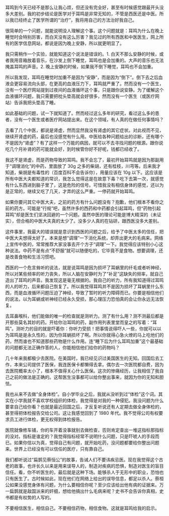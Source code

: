 耳鸣到今天已经不是那么让我心烦，但还没有完全好，甚至有时候感觉跟最开头没多大差别。我的初步结论是医学对于耳鸣是非常无知的，不管是西医还是中医。所以我已经终止了医学所谓的“治疗”，我将用自己的方法治好我自己。

很简单的一个问题，就能说明没人理解这个事。这个问题就是：耳鸣为什么在晚上睡觉时会特别厉害，而白天没有这么厉害？我见过的所有西医和中医医生，网上所有的医学信息网站，都说是因为晚上安静，所以就更明显了。

我只需稍作一个实验，就能知道这个说法是错误的。1\. 白天不那么安静的时候，或者我用音箱放着音乐，在沙发上倒下睡觉，耳鸣也是会加重的。大声的音乐也无法掩盖耳鸣的声音。2\. 晚上安静的时候，如果我不倒下睡觉，耳鸣也不会加重。

所以我发现，耳鸣在睡觉时加重不是因为“安静”，而是因为“倒下”。倒下去之后血液会更容易流向头部，在更高的血液压力下，耳鸣就严重了。然而没有一个医生，没有一个医疗网站提到过夜间的血液循环这个事，只是跟你说安静。为了缓解这个血液循环问题，我只需要把枕头垫高就会好很多，然而没有一个医生（或医疗网站）告诉我把头垫高了睡。

如此基础的问题，试一下就知道了。然而经过这么多年的研究，看过这么多的患者，没有一个医生或者医疗网站提出来。在这个领域，有人真的在做任何事情吗？

去看了几个中医，都说是肾虚，然而显然我没有肾虚的其它症状。对此视而不见，继续开肾虚的药，最后也没感觉有什么用。中医给各种问题给出的诊断，还有哪个不是因为“肾虚”？有了这样一个万能的病因，就可以不去寻找问题的根源。跟你说吃几个月补肾的药可能就会好，到时候管你好不好呢，钱都已经收了。

我这不是肾虚，而是药物导致的耳鸣。我不会忘了，最初开始耳鸣就是因为那副用于“调理消化”的中药，里面放了 30g 之多的柴胡，还有桂枝，川芎等。后来我才知道，柴胡是有毒性的（百度百科不会告诉你），用量应该在 10g 以下。这应该是所有中医大夫都知道的常识，我怎么觉得这是在故意下毒？吃下去第一次，就感觉有什么东西进到脑子里了，这是危险的信号。可惜我没有相信身体的感觉，还以为是正常的，继续又吃了几天，才弄的这么严重。一停药就开始耳鸣。

如果你要问其它中医大夫，之前的药方有什么问题没有？抱歉，他们根本不看你之前的药方。可能是“行规”吧，虽然许多的西药和中药都会引起耳鸣，但“药物引起耳鸣”却是医生们坚决回避的一个问题。虽然中医的理论可能是博大精深的（未证实），但合格的中医大夫真的太少了。没多少人真的在钻研，跟西医没多大差别。

这件事里，我最大的错误就是意识到西医的问题之后，给予了中医太多的信任，把中医大夫想得太好了。本来是想“调理”一下消化系统，却弄出更大的毛病来。网络上宣传中医的，常常推荐大家没事去开个方子“调理”一下。我觉得应该特别小心这种说法。中药不是有点“不舒服”就可以随便吃的，它毕竟不是食物。想要调理，还是改善食物和生活习惯吧。

西医的一个危言耸听的说法，就是说耳鸣是因为损坏了耳蜗里的纤毛或者听神经，所以对某些频率的听力丧失，所以人脑在安静时为了“补足”这缺失的频率，就自己造出了耳鸣的声音。我发现这是毫无根据的。我自己的听力，所有我知道得过耳鸣的人的听力，后来都自己恢复了。所以我觉得耳鸣并不是因为损坏了耳蜗里什么东西，而是血液循环问题压迫了神经，导致了暂时的听力障碍而已。你要是相信他们的说法，以为耳蜗或听神经已经永久受损，那心理压力恐怕真的会让你永远无法恢复。

去耳鼻喉科，他们能做的唯一的检查就是测听力。测了有什么用？测不测最后都是开那些莫名其妙的药。开给你治耳鸣的药，副作用列表里堂而皇之的写着：“耳鸣”。测听力的目的就是吓着你：你听力受损！把事情说得吓人一些，你就可以以为耳鸣是是永久性的，因为你耳蜗损坏了啊。所以你就得心急火燎的马上吃他们的药，然而谁也不知道那些药物是什么作用。连“睡下后为什么耳鸣加重”这个最基础的问题都无法正确作答的人，你能相信他们给你的药物吗？

几十年来我都极少去医院。在美国时，我已经见识过美国医生的无知。回国后去工作，本来公司提供了医保，我连医保卡都懒得去拿。偶尔去一次医院都自费，因为去医院概率太小了，根本不值得关心什么医保。这次的惨痛经历，让我相信了我自己之前的做法是正确的。这帮医生没事都可以给你整出事来，就因为你的无知和胆怯。

我也从来不去做“全身体检”。自小学毕业之后，我就从没听到过“体检”这个词。其实在小学我就不喜欢学校组织的体检，我觉得是对我的一种侵犯。我没问题为什么要拿自己给你看？也就是最近回国之后，才反复听说还有人定期去做全身体检的，甚至得把体检报告交给公司。这让我感觉回到了 1980 年代。我不觉得公司有权要求员工进行体检，更无权得到体检报告。

医院就像修车铺，你的车开着没事就别去做检查，否则肯定查出一堆这指标那指标的没对。指标是谁定的？我觉得指标经常不说明什么问题，只是吓唬人的手段而已。如果你信以为真，觉得自己有问题，就开始吃药，没问题都要给你整出问题来。世界上已经没有可以信任的医疗，只有靠自己。

我们都听说过“扁鹊见蔡恒公”的故事，告诫人们不要讳疾忌医。现在我觉得这个古老的故事，也许长久以来是用来误导人的，制造对疾病的恐惧，制造对医生的盲目信任。看，你不听医生的，最后就是这种下场。能够杀人于无形中的职业，恐怕也只有医生了。古时候如此，现在他们在网络上给出的误导信息，都足以杀人。蔡桓公如果没感觉身体有问题，为什么要相信你呢？至少应该给出他有病的证据来。万一扁鹊就是敌国派来的奸细，想给他搞出什么毛病来呢？史书不会告诉你真相，史书都是有权势的人写的。

不要相信医生，相信自己。不要相信药物，相信食物。这就是耳鸣给我的启示。
